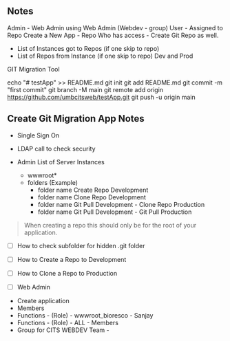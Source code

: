 
## Notes
Admin - Web Admin using Web Admin (Webdev - group)
User - Assigned to Repo 
Create a New App - Repo Who has access - Create Git Repo as well.
- List of Instances got to Repos (if one skip to repo)
- List of Repos from Instance (if one skip to repo)
Dev and Prod


GIT Migration Tool

echo "# testApp" >> README.md
git init
git add README.md
git commit -m "first commit"
git branch -M main
git remote add origin https://github.com/umbcitsweb/testApp.git
git push -u origin main

## Create Git Migration App Notes
- Single Sign On
- LDAP call to check security

- Admin
  List of Server Instances
  - wwwroot*
  - folders (Example)
    - folder name Create Repo Development
    - folder name Clone Repo Development
    - folder name Git Pull Development - Clone Repo Production
    - folder name Git Pull Development - Git Pull Production

> When creating a repo this should only be for the root of your application.

- [ ] How to check subfolder for hidden .git folder
- [ ] How to Create a Repo to Development 
- [ ] How to Clone a Repo to Production

- [ ] Web Admin 
- Create application
- Members
- Functions - (Role) - wwwroot_bioresco -  Sanjay
- Functions - (Role) - ALL -  Members
- Group for CITS WEBDEV Team -  

